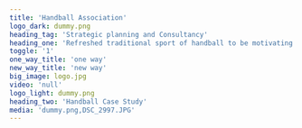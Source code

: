 ```yaml
---
title: 'Handball Association'
logo_dark: dummy.png
heading_tag: 'Strategic planning and Consultancy'
heading_one: 'Refreshed traditional sport of handball to be motivating and inspirational again'
toggle: '1'
one_way_title: 'one way'
new_way_title: 'new way'
big_image: logo.jpg
video: 'null'
logo_light: dummy.png
heading_two: 'Handball Case Study'
media: 'dummy.png,DSC_2997.JPG'
---
```


